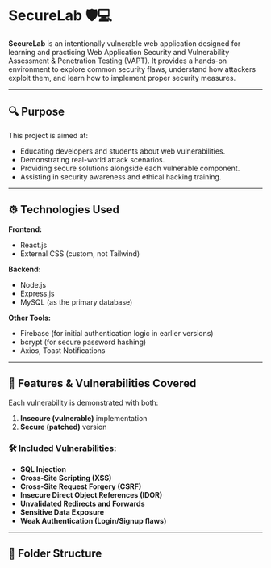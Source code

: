 # SecureLab 🛡️💻

**SecureLab** is an intentionally vulnerable web application designed for learning and practicing Web Application Security and Vulnerability Assessment & Penetration Testing (VAPT). It provides a hands-on environment to explore common security flaws, understand how attackers exploit them, and learn how to implement proper security measures.

---

## 🔍 Purpose

This project is aimed at:

- Educating developers and students about web vulnerabilities.
- Demonstrating real-world attack scenarios.
- Providing secure solutions alongside each vulnerable component.
- Assisting in security awareness and ethical hacking training.

---

## ⚙️ Technologies Used

**Frontend:**
- React.js
- External CSS (custom, not Tailwind)
  
**Backend:**
- Node.js
- Express.js
- MySQL (as the primary database)

**Other Tools:**
- Firebase (for initial authentication logic in earlier versions)
- bcrypt (for secure password hashing)
- Axios, Toast Notifications

---

## 🧪 Features & Vulnerabilities Covered

Each vulnerability is demonstrated with both:
1. **Insecure (vulnerable)** implementation
2. **Secure (patched)** version

### 🛠️ Included Vulnerabilities:
- **SQL Injection**
- **Cross-Site Scripting (XSS)**
- **Cross-Site Request Forgery (CSRF)**
- **Insecure Direct Object References (IDOR)**
- **Unvalidated Redirects and Forwards**
- **Sensitive Data Exposure**
- **Weak Authentication (Login/Signup flaws)**

---

## 📁 Folder Structure

